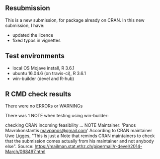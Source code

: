 ## Resubmission
This is a new submission, for package already on CRAN.
In this new submission, I have: 
* updated the licence
* fixed typos in vignettes


## Test environments
* local OS Mojave install, R  3.6.1
* ubuntu 16.04.6 (on travis-ci), R 3.6.1
* win-builder (devel and R-hub)

## R CMD check results
There were no ERRORs or WARNINGs

There was 1 NOTE when testing using win-builder:

checking CRAN incoming feasibility ... NOTE Maintainer: 'Panos Mavrokonstantis mavpanos@gmail.com'
According to CRAN maintainer Uwe Ligges, "This is just a Note that reminds CRAN maintainers to check that the submission comes actually from his maintainer and not anybody else". Source: https://mailman.stat.ethz.ch/pipermail/r-devel/2014-March/068497.html
